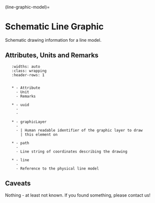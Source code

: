 (line-graphic-model)=

# Schematic Line Graphic

Schematic drawing information for a line model.

## Attributes, Units and Remarks

```{list-table}
   :widths: auto
   :class: wrapping
   :header-rows: 1


   * - Attribute
     - Unit
     - Remarks

   * - uuid
     -
     -

   * - graphicLayer
     -
     - | Human readable identifier of the graphic layer to draw
       | this element on

   * - path
     -
     - Line string of coordinates describing the drawing

   * - line
     -
     - Reference to the physical line model

```

## Caveats

Nothing - at least not known.
If you found something, please contact us!
